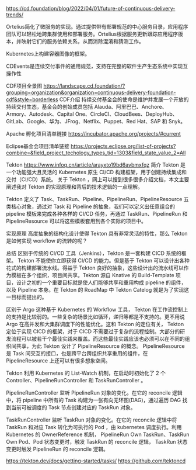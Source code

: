 https://cd.foundation/blog/2022/04/01/future-of-continuous-delivery-trends/

Ortelius简化了微服务的实现。通过提供带有部署规范的中心服务目录，应用程序团队可以轻松地跨集群使用和部署服务。Ortelius根据服务更新跟踪应用程序版本，并映射它们的服务依赖关系，从而消除混淆和猜测工作。

Kubernetes上构建容器图像的框架。


CDEvents是连续交付事件的通用规范，支持在完整的软件生产生态系统中实现互操作性

CDF项目全景图
https://landscape.cd.foundation/?grouping=organization&organization=continuous-delivery-foundation-cdf&style=borderless
CDF介绍
持续交付基金会的使命是维护并发展一个开放的持续交付生态，基金会的创始成员包括 Alauda、阿里巴巴、Anchore、Armory、Autodesk、Capital One、CircleCI、CloudBees、DeployHub、GitLab、Google、华为、JFrog、Netflix、Puppet、Red Hat、SAP 和 Snyk。


Apache 孵化项目清单链接
https://incubator.apache.org/projects/#current

Eclipse基金会项目清单链接
https://projects.eclipse.org/list-of-projects?combine=&field_project_techology_types_tid=1303&field_state_value_2=All

Tekton
https://www.infoq.cn/article/arayxto19bd6avbmxfqz
简介
Tekton 是一个功能强大且灵活的 Kubernetes 原生 CI/CD 构建框架，用于创建持续集成和交付（CI/CD）系统。 关于 Tekton ，网上可以搜到很多很多介绍文档，本文主要阐述我对 Tekton 的实现原理和背后的技术逻辑的一点理解。



Tekton 定义了 Task、TaskRun、Pipeline、PipelineRun、PipelineResource 五类核心对象，通过对 Task 和 Pipeline 的抽象，我们可以定义出任意组合的 pipeline 模板来完成各种各样的 CI/CD 任务，再通过 TaskRun、PipelineRun 和 PipelineResource 可以将这些模板套用到各个实际的项目中。



实现原理
高度抽象的结构化设计使得 Tekton 具有非常灵活的特性，那么 Tekton 是如何实现 workflow 的流转的呢？

总结
区别于传统的 CI/CD 工具（Jenkins），Tekton 是一套构建 CICD 系统的框架。 Tekton 不能使你立即获得 CI/CD 的能力。但是基于 Tekton 可以设计出各种花式的构建部署流水线。得益于 Tekton 良好的抽象，这些设计出的流水线可以作为模板在多个组织，项目间共享。Tekton 源自 Knative 的 Build-Template 项目，设计之初的一个重要目标就是使人们能够共享和重用构成 pipeline 的组件，以及 Pipeline 本身。在 Tekton 的 RoadMap 中 Tekton Catelog 就是为了实现这一目标而提出的。



区别于 Argo 这种基于 Kubernetes 的 Workflow 工具， Tekton 在工作流控制上的支持是比较弱的。一些复杂的场景比如循环，递归等都是不支持的。更不用说 Argo 在高并发和大集群调度下的性能优化。这和 Tekton 的定位有关， Tekton 定位于实现 CICD 的框架，对于 CICD 不需要过于复杂的流程控制。大部分的研发流程可以被若干个最佳实践来覆盖。而这些最佳实践应该也必须可以在不同的组织间共享，为此 Tekton 设计了 PipelineResource 的概念。 PipelineResource 是 Task 间交互的接口，也是跨平台跨组织共享重用的组件，在 PipelineResource 上还可以有很多想象空间。

Tekton 利用 Kubernetes 的 List-Watch 机制，在启动时初始化了 2 个 Controller、PipelineRunController 和 TaskRunController 。



PipelineRunController 监听 PipelineRun 对象的变化。在它的 reconcile 逻辑中，将 pipeline 中所有的 Task 构建为一张有向无环图(DAG)，通过遍历 DAG 找到当前可被调度的 Task 节点创建对应的 TaskRun 对象。



TaskRunController 监听 TaskRun 对象的变化。在它的 reconcile 逻辑中将 TaskRun 和对应 Task 转化为可执行的 Pod ，由 kubernetes 调度执行。利用 Kubernetes 的 OwnerReference 机制， PipelineRun Own TaskRun、TaskRun Own Pod、Pod 状态变更时，触发 TaskRun 的 reconcile 逻辑， TaskRun 状态变更时触发 PipelineRun 的 reconcile 逻辑。

https://tekton.dev/docs/getting-started/tasks/
https://github.com/tektoncd
